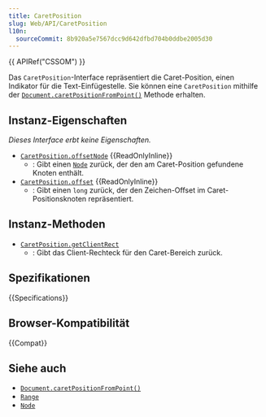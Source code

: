 ```yaml
---
title: CaretPosition
slug: Web/API/CaretPosition
l10n:
  sourceCommit: 8b920a5e7567dcc9d642dfbd704b0ddbe2005d30
---
```


{{ APIRef("CSSOM") }}

Das `CaretPosition`-Interface repräsentiert die Caret-Position, einen Indikator für die Text-Einfügestelle. Sie können eine `CaretPosition` mithilfe der [`Document.caretPositionFromPoint()`](/de/docs/Web/API/Document/caretPositionFromPoint) Methode erhalten.

## Instanz-Eigenschaften

_Dieses Interface erbt keine Eigenschaften._

- [`CaretPosition.offsetNode`](/de/docs/Web/API/CaretPosition/offsetNode) {{ReadOnlyInline}}
  - : Gibt einen [`Node`](/de/docs/Web/API/Node) zurück, der den am Caret-Position gefundene Knoten enthält.
- [`CaretPosition.offset`](/de/docs/Web/API/CaretPosition/offset) {{ReadOnlyInline}}
  - : Gibt einen `long` zurück, der den Zeichen-Offset im Caret-Positionsknoten repräsentiert.

## Instanz-Methoden

- [`CaretPosition.getClientRect`](/de/docs/Web/API/CaretPosition/getClientRect)
  - : Gibt das Client-Rechteck für den Caret-Bereich zurück.

## Spezifikationen

{{Specifications}}

## Browser-Kompatibilität

{{Compat}}

## Siehe auch

- [`Document.caretPositionFromPoint()`](/de/docs/Web/API/Document/caretPositionFromPoint)
- [`Range`](/de/docs/Web/API/Range)
- [`Node`](/de/docs/Web/API/Node)

